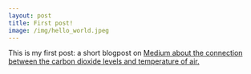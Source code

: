 ```yaml
---
layout: post
title: First post!
image: /img/hello_world.jpeg
---
```


This is my first post: a short blogpost on <a href=https://medium.com/storytelling-portfolio-project/connection-between-co2-level-of-air-and-global-temperature-69de13a8e57d>Medium about the connection between the carbon dioxide levels and temperature of air.</a>
